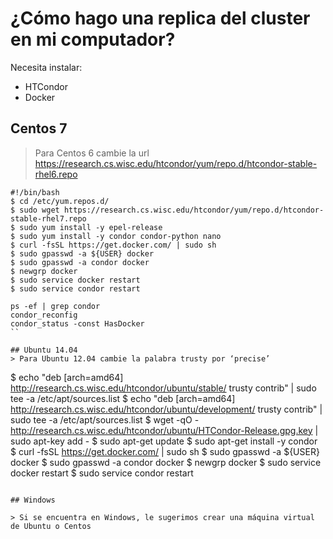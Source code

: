# ¿Cómo hago una replica del cluster en mi computador?

Necesita instalar:

- HTCondor
- Docker

## Centos 7
> Para Centos 6 cambie la url https://research.cs.wisc.edu/htcondor/yum/repo.d/htcondor-stable-rhel6.repo

```
#!/bin/bash
$ cd /etc/yum.repos.d/
$ sudo wget https://research.cs.wisc.edu/htcondor/yum/repo.d/htcondor-stable-rhel7.repo
$ sudo yum install -y epel-release
$ sudo yum install -y condor condor-python nano
$ curl -fsSL https://get.docker.com/ | sudo sh
$ sudo gpasswd -a ${USER} docker
$ sudo gpasswd -a condor docker
$ newgrp docker
$ sudo service docker restart
$ sudo service condor restart

ps -ef | grep condor
condor_reconfig
condor_status -const HasDocker
``

## Ubuntu 14.04
> Para Ubuntu 12.04 cambie la palabra trusty por ‘precise’

```
$ echo "deb [arch=amd64] http://research.cs.wisc.edu/htcondor/ubuntu/stable/ trusty contrib" | sudo tee -a /etc/apt/sources.list
$ echo "deb [arch=amd64] http://research.cs.wisc.edu/htcondor/ubuntu/development/ trusty contrib" | sudo tee -a /etc/apt/sources.list
$ wget -qO - http://research.cs.wisc.edu/htcondor/ubuntu/HTCondor-Release.gpg.key | sudo apt-key add -
$ sudo apt-get update
$ sudo apt-get install -y condor
$ curl -fsSL https://get.docker.com/ | sudo sh
$ sudo gpasswd -a ${USER} docker
$ sudo gpasswd -a condor docker
$ newgrp docker
$ sudo service docker restart
$ sudo service condor restart
```

## Windows

> Si se encuentra en Windows, le sugerimos crear una máquina virtual de Ubuntu o Centos

